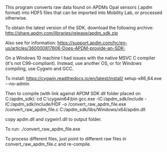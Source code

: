 This program converts raw data found on APDMs Opal sensors (.apdm format) into HDF5 files that can be imported into Mobility Lab, or processed otherwise.

To obtain the latest version of the SDK, download the following archive:
http://share.apdm.com/libraries/release/apdm_sdk.zip

Also see for information:
https://support.apdm.com/hc/en-us/articles/360000817606-Does-APDM-provide-an-SDK-

On a Windows 10 machine I had issues with the native MSVC C compiler (it's not C99-compliant).
Instead, use another OS, or for Windows compiling, use Cygwin and GCC.

To install:
https://cygwin.readthedocs.io/en/latest/install/
setup-x86_64.exe --no-admin

Then to compile (with link against APDM SDK dll folder placed on C:/apdm_sdk):
cd C:\cygwin64\bin
gcc.exe -IC:/apdm_sdk/include -IC:/apdm_sdk/include/HDF -o <folder path>/convert_raw_apdm_file.exe <folder path>/convert_raw_apdm_file.c C:/apdm_sdk/libs/Windows/x64/apdm.dll

copy apdm.dll and cygwin1.dll to output folder.

To run:
./convert_raw_apdm_file.exe

To process different files, just point to different raw files in convert_raw_apdm_file.c and re-compile.